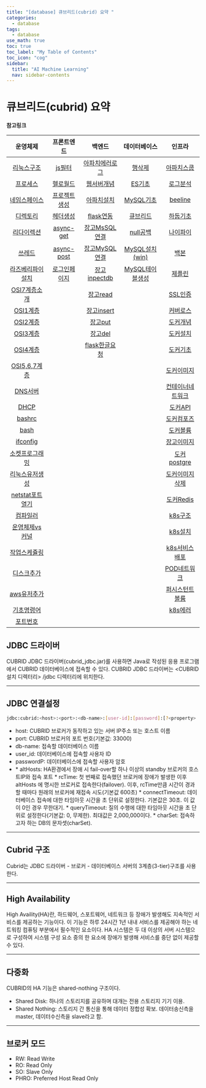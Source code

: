 ```yaml
---
title: "[database] 큐브리드(cubrid) 요약 " 
categories:
  - database
tags:
  - database
use_math: true
toc: true
toc_label: "My Table of Contents"
toc_icon: "cog"
sidebar:
  title: "AI Machine Learning"
  nav: sidebar-contents
---
```


# 큐브리드(cubrid) 요약

**참고링크**

| 운영체제 | 프론트엔드 | 백엔드 | 데이터베이스| 인프라 |
|:------:|:------:|:------:|:------:|:------:|
|[리눅스구조](https://losskatsu.github.io/os-kernel/os-linux-structure) | [js필터](https://losskatsu.github.io/frontend/js-map-reduce-filter/) | [아파치에러로그](https://losskatsu.github.io/it-infra/apache-error-log/) | [행삭제](https://losskatsu.github.io/it-infra/sqldelete/) | [아파치스쿱](https://losskatsu.github.io/it-infra/sqoop/) |
|[프로세스](https://losskatsu.github.io/os-kernel/os-process/) | [헬로월드](https://losskatsu.github.io/frontend/react-helloworld/) | [웹서버개념](https://losskatsu.github.io/it-infra/webserver/) | [ES기초](https://losskatsu.github.io/it-infra/es-basic/) | [로그분석](https://losskatsu.github.io/it-infra/log-anal/) |
|[네임스페이스](https://losskatsu.github.io/os-kernel/linux-redirection/) |[프로젝트생성](https://losskatsu.github.io/frontend/react-basic-setup/) | [아파치설치](https://losskatsu.github.io/it-infra/aws-apache/) | [MySQL기초](https://losskatsu.github.io/it-infra/mysql-index/) | [beeline](https://losskatsu.github.io/it-infra/beeline/) |
|[디렉토리](https://losskatsu.github.io/os-kernel/linux-directory/) |[헤더생성](https://losskatsu.github.io/frontend/react-category/) | [flask연동](https://losskatsu.github.io/it-infra/flask-nginx-uwsgi/) | [큐브리드](https://losskatsu.github.io/it-infra/cubrid-summary/) | [하둡기초](https://losskatsu.github.io/it-infra/hadoop-basic-concept/) |
|[리다이렉션](https://losskatsu.github.io/os-kernel/linux-redirection/) |[async-get](https://losskatsu.github.io/frontend/react-request-api-django/) | [장고MsSQL연결](https://losskatsu.github.io/it-infra/mssql-django-conn/) | [null공백](https://losskatsu.github.io/it-infra/db-null/) |  [나이파이](https://losskatsu.github.io/it-infra/nifi/) |
|[쓰레드](https://losskatsu.github.io/os-kernel/process-thread/) | [async-post](https://losskatsu.github.io/frontend/react-request-post/) | [장고MySQL연결](https://losskatsu.github.io/it-infra/mysql-django-conn/) | [MySQL설치(win)](https://losskatsu.github.io/it-infra/mysql-install-win/) | [백본](https://losskatsu.github.io/it-infra/backbone/) |
|[라즈베리파이설치](https://losskatsu.github.io/os-kernel/raspberry-vminstall/) | [로그인페이지](https://losskatsu.github.io/frontend/react-request-post/) | [장고inpectdb](https://losskatsu.github.io/it-infra/django-inspectdb/) | [MySQL테이블생성](https://losskatsu.github.io/it-infra/mysql-create-db/) | [제플린](https://losskatsu.github.io/it-infra/backbone/) |
|[OSI7계층소개](https://losskatsu.github.io/os-kernel/network-basic01/) | | [장고read](https://losskatsu.github.io/it-infra/django-read-data/)  |  | [SSL인증](https://losskatsu.github.io/it-infra/ssl-auth/)|
|[OSI1계층](https://losskatsu.github.io/os-kernel/network-basic02/) | | [장고insert](https://losskatsu.github.io/it-infra/django-post-data/)  | | [커버로스](https://losskatsu.github.io/it-infra/kerberos/) |
|[OSI2계층](https://losskatsu.github.io/os-kernel/network-basic03/) | | [장고put](https://losskatsu.github.io/it-infra/django-put-data/)  | | [도커개념](https://losskatsu.github.io/it-infra/docker00/) |
|[OSI3계층](https://losskatsu.github.io/os-kernel/network-basic04/) | | [장고del](https://losskatsu.github.io/it-infra/django-del-data/) | | [도커설치](https://losskatsu.github.io/it-infra/docker01/) |
|[OSI4계층](https://losskatsu.github.io/os-kernel/network-basic05/) | | [flask한글요청](https://losskatsu.github.io/programming/py-flask-korean/) | |[도커기초](https://losskatsu.github.io/it-infra/docker02/)|
|[OSI5,6,7계층](https://losskatsu.github.io/os-kernel/network-basic05/) | |  | | [도커이미지](https://losskatsu.github.io/it-infra/docker03/) |
|[DNS서버](https://losskatsu.github.io/os-kernel/etc-host-dns/) | |  | | [컨테이너네트워크](https://losskatsu.github.io/it-infra/docker04/) |
|[DHCP](https://losskatsu.github.io/os-kernel/dhcp/) | | | | [도커API](https://losskatsu.github.io/it-infra/docker05/) |
|[bashrc](https://losskatsu.github.io/os-kernel/bashrc/) | | | | [도커컴포즈](https://losskatsu.github.io/it-infra/docker06/) |
|[bash](https://losskatsu.github.io/os-kernel/bash/) | | | | [도커볼륨](https://losskatsu.github.io/it-infra/docker07/) |
|[ifconfig](https://losskatsu.github.io/os-kernel/ifconfig/) | | | | [장고이미지](https://losskatsu.github.io/it-infra/docker08/) |
|[소켓프로그래밍](https://losskatsu.github.io/os-kernel/network-socket/) | | | | [도커postgre](https://losskatsu.github.io/it-infra/docker09/) |
|[리눅스유저생성](https://losskatsu.github.io/os-kernel/linux-create-user/) | | | | [도커이미지삭제](https://losskatsu.github.io/it-infra/docker10/)|
|[netstat포트열기](https://losskatsu.github.io/os-kernel/port-open/) | | | |[도커Redis](https://losskatsu.github.io/it-infra/docker11/) |
|[컴파일러](https://losskatsu.github.io/os-kernel/compiler-interpreter/) | | | |[k8s구조](https://losskatsu.github.io/it-infra/kubernetes01/) |
|[운영체제vs커널](https://losskatsu.github.io/os-kernel/diff-kernel-os/) | | | | [k8s설치](https://losskatsu.github.io/it-infra/kubernetes02/) |
|[작업스케쥴링](https://losskatsu.github.io/os-kernel/crontab/) | | | |[k8s서비스배포](https://losskatsu.github.io/it-infra/kubernetes03/) |
|[디스크추가](https://losskatsu.github.io/os-kernel/add-harddisk/) | | | |[POD네트워크](https://losskatsu.github.io/it-infra/kubernetes04/) |
|[aws유저추가](https://losskatsu.github.io/os-kernel/aws-add-user/) | | | | [퍼시스턴트볼륨](https://losskatsu.github.io/it-infra/kubernetes05/)|
|[기초명령어](https://losskatsu.github.io/it-infra/ps-grep-pipe-redirect/) | | | | [k8s에러](https://losskatsu.github.io/it-infra/kubernetes06/)|
|[포트번호](https://losskatsu.github.io/it-infra/port/) | | | | |

## JDBC 드라이버

CUBRID JDBC 드라이버(cubrid_jdbc.jar)를 사용하면 Java로 작성된 응용 프로그램에서 CUBRID 데이터베이스에 접속할 수 있다. 
CUBRID JDBC 드라이버는 <CUBRID 설치 디렉터리> /jdbc 디렉터리에 위치한다. 

-------------------------------------------------------------

## JDBC 연결설정

```bash
jdbc:cubrid:<host>:<port>:<db-name>:[user-id]:[password]:[?<property> [& <property>] ... ]
```

* host: CUBRID 브로커가 동작하고 있는 서버 IP주소 또는 호스트 이름
* port: CUBRID 브로커의 포트 번호(기본값: 33000)
* db-name: 접속할 데이터베이스 이름 
* user_id: 데이터베이스에 접속할 사용자 ID
* passwordP: 데이터베이스에 접속할 사용자 암호
* <property>
  * altHosts: HA환경에서 장애 시 fail-over할 하나 이상의 standby 브로커의 호스트IP와 접속 포트
  * rcTime: 첫 번째로 접속했던 브로커에 장애가 발생한 이후 altHosts 에 명시한 브로커로 접속한다(failover). 이후, rcTime만큼 시간이 경과할 때마다 원래의 브로커에 재접속 시도(기본값 600초)
  * connectTimeout: 데이터베이스 접속에 대한 타임아웃 시간을 초 단위로 설정한다. 기본값은 30초. 이 값이 0인 경우 무한대기.
  * queryTimeout: 질의 수행에 대한 타임아웃 시간을 초 단위로 설정한다(기본값: 0, 무제한). 최대값은 2,000,000이다.
  * charSet: 접속하고자 하는 DB의 문자셋(charSet).

-------------------------------------------------------------

## Cubrid 구조

Cubrid는 JDBC 드라이버 - 브로커 - 데이터베이스 서버의 3계층(3-tier)구조를 사용한다. 

-------------------------------------------------------------

## High Availability  

High Availity(HA)란, 하드웨어, 스포트웨어, 네트워크 등 장애가 발생해도 지속적인 서비스를 제공하는 기능이다. 
이 기능은 하루 24시간 1년 내내 서비스를 제공해야 하는 네트워킹 컴퓨팅 부분에서 필수적인 요소이다. 
HA 시스템은 두 대 이상의 서버 시스템으로 구성하여 시스템 구성 요소 중의 한 요소에 장애가 발생해 서비스를 중단 없이 제공할 수 있다.

-------------------------------------------------------------

## 다중화 

CUBRID의 HA 기능은 shared-nothing 구조이다.

* Shared Disk: 하나의 스토리지를 공유하며 대개는 전용 스토리지 기기 이용.
* Shared Nothing: 스토리지 간 통신을 통해 데이터 정합성 확보. 데이터송신측을 master, 데이터수신측을 slave라고 함. 

-------------------------------------------------------------

## 브로커 모드 

* RW: Read Write
* RO: Read Only
* SO: Slave Only
* PHRO: Preferred Host Read Only
  
  
